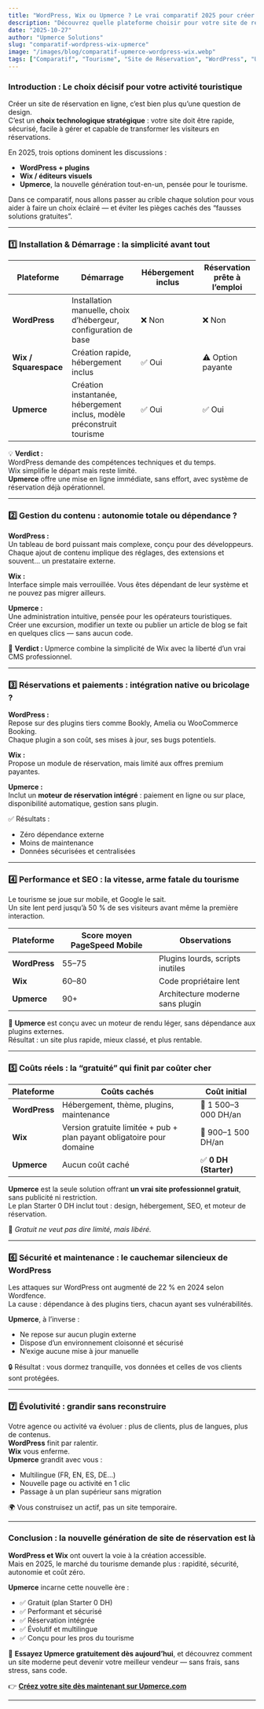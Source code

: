 ```yaml
---
title: "WordPress, Wix ou Upmerce ? Le vrai comparatif 2025 pour créer un site de réservation en ligne"
description: "Découvrez quelle plateforme choisir pour votre site de réservation — WordPress, Wix ou Upmerce. Performances, coûts, sécurité, évolutivité : le comparatif qui révèle la meilleure solution 2025."
date: "2025-10-27"
author: "Upmerce Solutions"
slug: "comparatif-wordpress-wix-upmerce"
image: "/images/blog/comparatif-upmerce-wordpress-wix.webp"
tags: ["Comparatif", "Tourisme", "Site de Réservation", "WordPress", "Upmerce", "Stratégie Digitale"]
---
```


### **Introduction : Le choix décisif pour votre activité touristique**

Créer un site de réservation en ligne, c’est bien plus qu’une question de design.  
C’est un **choix technologique stratégique** : votre site doit être rapide, sécurisé, facile à gérer et capable de transformer les visiteurs en réservations.

En 2025, trois options dominent les discussions :
- **WordPress + plugins**
- **Wix / éditeurs visuels**
- **Upmerce**, la nouvelle génération tout-en-un, pensée pour le tourisme.

Dans ce comparatif, nous allons passer au crible chaque solution pour vous aider à faire un choix éclairé — et éviter les pièges cachés des “fausses solutions gratuites”.

---

### **1️⃣ Installation & Démarrage : la simplicité avant tout**

| Plateforme | Démarrage | Hébergement inclus | Réservation prête à l’emploi |
|-------------|------------|--------------------|-----------------------------|
| **WordPress** | Installation manuelle, choix d’hébergeur, configuration de base | ❌ Non | ❌ Non |
| **Wix / Squarespace** | Création rapide, hébergement inclus | ✅ Oui | ⚠️ Option payante |
| **Upmerce** | Création instantanée, hébergement inclus, modèle préconstruit tourisme | ✅ Oui | ✅ Oui |

💡 **Verdict :**  
WordPress demande des compétences techniques et du temps.  
Wix simplifie le départ mais reste limité.  
**Upmerce** offre une mise en ligne immédiate, sans effort, avec système de réservation déjà opérationnel.

---

### **2️⃣ Gestion du contenu : autonomie totale ou dépendance ?**

**WordPress :**  
Un tableau de bord puissant mais complexe, conçu pour des développeurs. Chaque ajout de contenu implique des réglages, des extensions et souvent… un prestataire externe.

**Wix :**  
Interface simple mais verrouillée. Vous êtes dépendant de leur système et ne pouvez pas migrer ailleurs.

**Upmerce :**  
Une administration intuitive, pensée pour les opérateurs touristiques.  
Créer une excursion, modifier un texte ou publier un article de blog se fait en quelques clics — sans aucun code.

🎯 **Verdict :** Upmerce combine la simplicité de Wix avec la liberté d’un vrai CMS professionnel.

---

### **3️⃣ Réservations et paiements : intégration native ou bricolage ?**

**WordPress :**  
Repose sur des plugins tiers comme Bookly, Amelia ou WooCommerce Booking.  
Chaque plugin a son coût, ses mises à jour, ses bugs potentiels.

**Wix :**  
Propose un module de réservation, mais limité aux offres premium payantes.

**Upmerce :**  
Inclut un **moteur de réservation intégré** : paiement en ligne ou sur place, disponibilité automatique, gestion sans plugin.

✅ Résultats :
- Zéro dépendance externe  
- Moins de maintenance  
- Données sécurisées et centralisées

---

### **4️⃣ Performance et SEO : la vitesse, arme fatale du tourisme**

Le tourisme se joue sur mobile, et Google le sait.  
Un site lent perd jusqu’à 50 % de ses visiteurs avant même la première interaction.

| Plateforme | Score moyen PageSpeed Mobile | Observations |
|-------------|------------------------------|---------------|
| **WordPress** | 55–75 | Plugins lourds, scripts inutiles |
| **Wix** | 60–80 | Code propriétaire lent |
| **Upmerce** | 90+ | Architecture moderne sans plugin |

🚀 **Upmerce** est conçu avec un moteur de rendu léger, sans dépendance aux plugins externes.  
Résultat : un site plus rapide, mieux classé, et plus rentable.

---

### **5️⃣ Coûts réels : la “gratuité” qui finit par coûter cher**

| Plateforme | Coûts cachés | Coût initial |
|-------------|--------------|--------------|
| **WordPress** | Hébergement, thème, plugins, maintenance | 💸 1 500–3 000 DH/an |
| **Wix** | Version gratuite limitée + pub + plan payant obligatoire pour domaine | 💸 900–1 500 DH/an |
| **Upmerce** | Aucun coût caché | ✅ **0 DH (Starter)** |

**Upmerce** est la seule solution offrant **un vrai site professionnel gratuit**, sans publicité ni restriction.  
Le plan Starter 0 DH inclut tout : design, hébergement, SEO, et moteur de réservation.

💬 *Gratuit ne veut pas dire limité, mais libéré.*

---

### **6️⃣ Sécurité et maintenance : le cauchemar silencieux de WordPress**

Les attaques sur WordPress ont augmenté de 22 % en 2024 selon Wordfence.  
La cause : dépendance à des plugins tiers, chacun ayant ses vulnérabilités.

**Upmerce**, à l’inverse :
- Ne repose sur aucun plugin externe  
- Dispose d’un environnement cloisonné et sécurisé  
- N’exige aucune mise à jour manuelle

🔒 Résultat : vous dormez tranquille, vos données et celles de vos clients sont protégées.

---

### **7️⃣ Évolutivité : grandir sans reconstruire**

Votre agence ou activité va évoluer : plus de clients, plus de langues, plus de contenus.  
**WordPress** finit par ralentir.  
**Wix** vous enferme.  
**Upmerce** grandit avec vous :
- Multilingue (FR, EN, ES, DE…)  
- Nouvelle page ou activité en 1 clic  
- Passage à un plan supérieur sans migration

🌍 Vous construisez un actif, pas un site temporaire.

---

### **Conclusion : la nouvelle génération de site de réservation est là**

**WordPress et Wix** ont ouvert la voie à la création accessible.  
Mais en 2025, le marché du tourisme demande plus : rapidité, sécurité, autonomie et coût zéro.

**Upmerce** incarne cette nouvelle ère :
- ✅ Gratuit (plan Starter 0 DH)  
- ✅ Performant et sécurisé  
- ✅ Réservation intégrée  
- ✅ Évolutif et multilingue  
- ✅ Conçu pour les pros du tourisme  

🚀 **Essayez Upmerce gratuitement dès aujourd’hui**, et découvrez comment un site moderne peut devenir votre meilleur vendeur — sans frais, sans stress, sans code.

👉 [**Créez votre site dès maintenant sur Upmerce.com**](https://www.upmerce.com)

---
